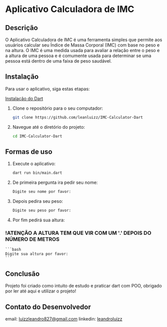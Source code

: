 # Aplicativo Calculadora de IMC

## Descrição

O Aplicativo Calculadora de IMC é uma ferramenta simples que permite aos usuários calcular seu Índice de Massa Corporal (IMC) com base no peso e na altura. O IMC é uma medida usada para avaliar a relação entre o peso e a altura de uma pessoa e é comumente usada para determinar se uma pessoa está dentro de uma faixa de peso saudável.

## Instalação

Para usar o aplicativo, siga estas etapas:

 [Instalação do Dart](https://dart.dev/get-dart)

1. Clone o repositório para o seu computador:

   ```bash
   git clone https://github.com/leanluizz/IMC-Calculator-Dart
   ```
2. Navegue até o diretório do projeto:

    ```bash
    cd IMC-Calculator-Dart
    ```
## Formas de uso

1. Execute o aplicativo:

    ```bash
    dart run bin/main.dart
    ```

2. De primeira pergunta ira pedir seu nome:

    ```bash
    Digite seu nome por favor:
    ```

3. Depois pedira seu peso:

    ```bash
    Digite seu peso por favor:
    ```
    
4. Por fim pedirá sua altura:
### !ATENÇÃO A ALTURA TEM QUE VIR COM UM '.' DEPOIS DO NÚMERO DE METROS

    ```bash
    Digite sua altura por favor:
    ```

## Conclusão

 Projeto foi criado como intuito de estudo e praticar dart com POO, obrigado por ler até aqui e utilizar o projeto!

## Contato do Desenvolvedor

 email: luizzleandro827@gmail.com
 linkedin: [leandroluizz](https://www.linkedin.com/in/leandroluizz/)
